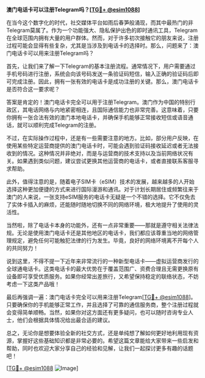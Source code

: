 **澳门电话卡可以注册Telegram吗？[[TG💪+ @esim1088](https://t.me/s/esim1088)]**

在当今这个数字化的时代，社交媒体平台如雨后春笋般涌现，而其中最热门的非Telegram莫属了。作为一个功能强大、隐私保护出色的即时通讯工具，Telegram在全球范围内拥有大量的用户群体。然而，对于许多初次接触它的朋友来说，注册过程可能会显得有些复杂，尤其是当涉及到电话卡的选择时。那么，问题来了：澳门电话卡可以用来注册Telegram吗？

首先，让我们来了解一下Telegram的基本注册流程。通常情况下，用户需要通过手机号码进行注册，系统会向该号码发送一条验证码短信，输入正确的验证码后即可完成注册。因此，拥有一张有效的电话卡是成功注册的关键。那么，澳门电话卡是否符合这一要求呢？

答案是肯定的！澳门电话卡完全可以用于注册Telegram。澳门作为中国的特别行政区，其电话网络与内地紧密相连，且国际通信能力也非常完善。这意味着，只要你拥有一张合法有效的澳门本地电话卡，并确保手机能够正常接收短信或语音通话，就可以顺利完成Telegram的注册。

不过，在实际操作过程中，还是有一些需要注意的地方。比如，部分用户反映，在使用某些特定运营商提供的澳门电话卡时，可能会遇到验证码接收延迟或者无法接收到的情况。这种情况并非绝对，而是与运营商的技术支持以及当前网络状况有关。如果遇到类似问题，建议尝试更换其他运营商的电话卡，或者直接联系客服寻求帮助。

此外，值得注意的是，随着电子SIM卡（eSIM）技术的发展，越来越多的人开始选择这种更加便捷的方式来进行国际漫游和通讯。对于计划长期居住或频繁往来于澳门的人来说，一张支持eSIM服务的电话卡无疑是一个不错的选择。它不仅免去了实体卡插入的麻烦，还能随时随地切换不同的网络环境，极大地提升了使用的灵活性。

当然啦，除了电话卡本身的功能外，还有一点非常重要——那就是遵守相关法律法规。无论是使用澳门电话卡还是其他地区的电话卡，我们都应该尊重当地的网络管理规定，避免任何可能触犯法律的行为发生。毕竟，良好的网络环境离不开每个人的共同努力！

说到这里，不得不提一下近年来非常流行的一种新型电话卡——虚拟运营商发行的全球通电话卡。这类电话卡的最大优势在于覆盖范围广、资费合理且无需更换原有设备即可享受优质服务。如果你经常出差旅行，又希望保持稳定的联络状态，不妨考虑一下这类产品哦！

最后再强调一遍：澳门电话卡完全可以用来注册Telegram[[TG💪+ @esim1088](https://t.me/s/esim1088)]。只要确保你的手机能够正常工作，并且选择了可靠的通信服务商，整个注册过程就会变得简单顺畅。当然，如果你对这方面还有更多疑问，也可以随时咨询专业人士，他们会根据具体情况给出最合适的建议。

总之，无论你是想要体验全新的社交方式，还是单纯想了解如何更好地利用现有资源，掌握好这些基础知识都是非常必要的。希望这篇文章能给大家带来一些启发和帮助，同时也欢迎大家分享自己的经验和见解，让我们一起探讨更多有趣的话题吧！

[[TG💪+ @esim1088](https://t.me/s/esim1088) ![Image](https://i.postimg.cc/4NQfJmqS/Snipaste-2025-05-13-00-14-12.png)]